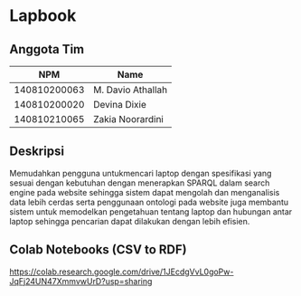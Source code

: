 # Lapbook

## Anggota Tim
| NPM           | Name                 | 
| ------------- |----------------------| 
| 140810200063  | M. Davio Athallah    | 
| 140810200020  | Devina Dixie         | 
| 140810210065  | Zakia Noorardini     | 

## Deskripsi 
Memudahkan pengguna untukmencari laptop dengan spesifikasi yang sesuai dengan kebutuhan  dengan menerapkan SPARQL dalam search engine pada website sehingga sistem dapat mengolah dan menganalisis data lebih cerdas serta penggunaan ontologi pada website juga membantu sistem untuk memodelkan pengetahuan tentang laptop dan hubungan antar laptop sehingga pencarian dapat dilakukan dengan lebih efisien.

## Colab Notebooks (CSV to RDF)
https://colab.research.google.com/drive/1JEcdgVvL0goPw-JqFj24UN47XmmvwUrD?usp=sharing
